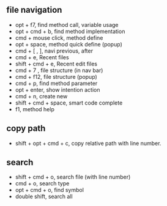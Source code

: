 
## file navigation

* opt + f7, find method call, variable usage
* opt + cmd + b, find method implementation
* cmd + mouse click, method define
* opt + space, method quick define (popup)
* cmd + [ , ], navi previous, after
* cmd + e, Recent files
* shift + cmd + e, Recent edit files
* cmd + 7 , file structure (in nav bar)
* cmd + f12, file structure (popup)
* cmd + p, find method parameter
* opt + enter, show intention action
* cmd + n, create new
* shift + cmd + space, smart code complete
* f1, method help

## copy path

* shift + opt + cmd + c, copy relative path with line number.

## search

* shift + cmd + o, search file (with line number)
* cmd + o, search type
* opt + cmd + o, find symbol
* double shift, search all